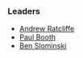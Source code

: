 ### Leaders
* [Andrew Ratcliffe](mailto://andrew.ratcliffe@owasp.org)
* [Paul Booth](mailto://paul.booth@owasp.org)
* [Ben Slominski](mailto://ben.slominski@owasp.org)
